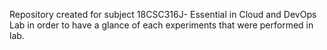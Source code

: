 Repository created for subject 18CSC316J- Essential in Cloud and DevOps Lab in order to have a glance of each experiments that were performed in lab.
